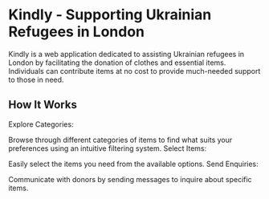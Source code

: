 # Kindly - Supporting Ukrainian Refugees in London
Kindly is a web application dedicated to assisting Ukrainian refugees in London by facilitating the donation of clothes and essential items. Individuals can contribute items at no cost to provide much-needed support to those in need.

## How It Works
Explore Categories:

Browse through different categories of items to find what suits your preferences using an intuitive filtering system.
Select Items:

Easily select the items you need from the available options.
Send Enquiries:

Communicate with donors by sending messages to inquire about specific items.

